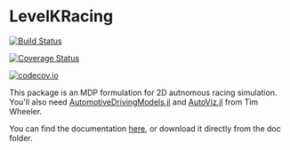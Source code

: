 # LevelKRacing

[![Build Status](https://travis-ci.org/kylejbrown17/LevelKRacing.jl.svg?branch=master)](https://travis-ci.org/kylejbrown17/LevelKRacing.jl)

[![Coverage Status](https://coveralls.io/repos/kylejbrown17/LevelKRacing.jl/badge.svg?branch=master&service=github)](https://coveralls.io/github/kylejbrown17/LevelKRacing.jl?branch=master)

[![codecov.io](http://codecov.io/github/kylejbrown17/LevelKRacing.jl/coverage.svg?branch=master)](http://codecov.io/github/kylejbrown17/LevelKRacing.jl?branch=master)

This package is an MDP formulation for 2D autnomous racing simulation. You'll also need [AutomotiveDrivingModels.jl](https://github.com/tawheeler/AutomotiveDrivingModels.jl) and [AutoViz.jl](https://github.com/tawheeler/AutoViz.jl) from Tim Wheeler.

You can find the documentation [here](http://nbviewer.jupyter.org/github/kylejbrown17/LevelKRacing.jl/blob/master/doc/RacingDemos.ipynb), or download it directly from the doc folder.
